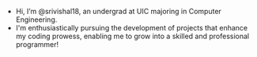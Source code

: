 -  Hi, I’m @srivishal18, an undergrad at UIC majoring in Computer Engineering. 
-  I'm enthusiastically pursuing the development of projects that enhance my coding prowess, enabling me to grow into a skilled and professional programmer!

  

<!---
srivishal18/srivishal18 is a ✨ special ✨ repository because its `README.md` (this file) appears on your GitHub profile.
You can click the Preview link to take a look at your changes.
--->
